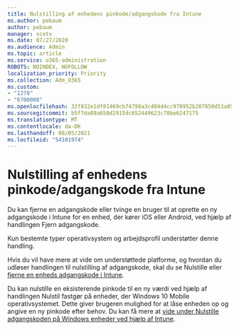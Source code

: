```yaml
---
title: Nulstilling af enhedens pinkode/adgangskode fra Intune
ms.author: pebaum
author: pebaum
manager: scotv
ms.date: 07/27/2020
ms.audience: Admin
ms.topic: article
ms.service: o365-administration
ROBOTS: NOINDEX, NOFOLLOW
localization_priority: Priority
ms.collection: Adm_O365
ms.custom:
- "1278"
- "6700008"
ms.openlocfilehash: 32f832e1df81469cb74798a3c404d4cc978952b207850d51a05e63acb4a4a2f9
ms.sourcegitcommit: b5f7da89a650d2915dc652449623c78be6247175
ms.translationtype: MT
ms.contentlocale: da-DK
ms.lasthandoff: 08/05/2021
ms.locfileid: "54101974"
---
```

# <a name="device-pinpassword-reset-from-intune"></a>Nulstilling af enhedens pinkode/adgangskode fra Intune

Du kan fjerne en adgangskode eller tvinge en bruger til at oprette en ny adgangskode i Intune for en enhed, der kører iOS eller Android, ved hjælp af handlingen Fjern adgangskode.

Kun bestemte typer operativsystem og arbejdsprofil understøtter denne handling.

Hvis du vil have mere at vide om understøttede platforme, og hvordan du udløser handlingen til nulstilling af adgangskode, skal du se Nulstille eller [fjerne en enheds adgangskode i Intune](https://docs.microsoft.com/intune/device-passcode-reset).

Du kan nulstille en eksisterende pinkode til en ny værdi ved hjælp af handlingen Nulstil fastgør på enheder, der Windows 10 Mobile operativsystemet. Dette giver brugeren mulighed for at låse enheden op og angive en ny pinkode efter behov. Du kan få mere at [vide under Nulstille adgangskoden på Windows enheder ved hjælp af Intune](https://docs.microsoft.com/intune/device-windows-pin-reset).